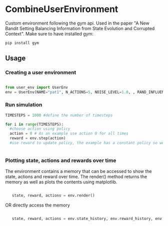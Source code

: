 # CombineUserEnvironment
Custom environment following the gym api. Used in the paper "A New Bandit Setting Balancing Information from State Evolution and Corrupted Context".
Make sure to have installed gym:

```
pip install gym

```

## Usage

### Creating a user environment
```python

from user_env import UserEnv
env = UserEnv(NAME="pat1", N_ACTIONS=5, NOISE_LEVEL=1.0, , RAND_INFLUENCE=0.01)
```

### Run simulation

```python
TIMESTEPS = 1000 #define the number of timesteps

for i in range(TIMESTEPS):
  #choose action using policy
  action = 0 # As an example use action 0 for all times
  reward = env.step(action)
  #use reward to update policy, the example has a constant policy so we do not update!
  
 ```
 
 ### Plotting state, actions and rewards over time
 The environment contains a memory that can be accessed to show the state, actions and reward over time. The render() method
 returns the memory as well as plots the contents using matplotlib.
 
 ```python
 
    state, reward, actions = env.render()
 
 ```
 
 OR directly access the memory
 
  
 ```python
 
    state, reward, actions = env.state_history, env.reward_history, env.actions
 
 ```
 
 
  



